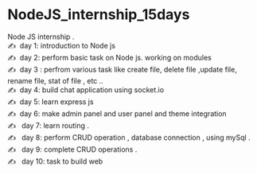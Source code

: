 # NodeJS_internship_15days
Node JS internship  . \
✍️ &nbsp;day 1: introduction to Node js  \
✍️ &nbsp;day 2: perform  basic task on Node js. working on modules \
✍️ &nbsp;day 3 : perfrom various task like create file, delete file ,update file, rename file, stat of file , etc ..\
✍️ &nbsp;day 4: build chat application using socket.io \
✍️ &nbsp;day 5: learn express js \
✍️ &nbsp;day 6: make admin panel and user panel and theme integration \
✍️ &nbsp; day 7: learn routing . \
✍️ &nbsp; day 8: perform CRUD operation , database connection , using mySql . \
✍️ &nbsp; day 9: complete CRUD operations .\
✍️ &nbsp; day 10: task to build web
